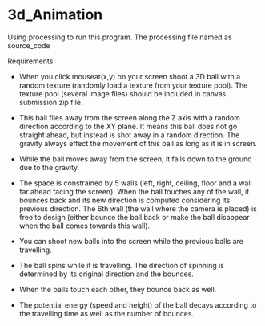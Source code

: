 # 3d_Animation

Using processing to run this program. The processing file named as source_code


Requirements

* When you click mouseat(x,y) on your screen shoot a 3D ball with a random texture (randomly load a texture from your texture pool). The texture pool (several image files) should be included in canvas submission zip file.

* This ball flies away from the screen along the Z axis with a random direction according to the XY plane. It means this ball does not go straight ahead, but instead is shot away in a random direction. The gravity always effect the movement of this ball as long as it is in screen.

* While the ball moves away from the screen, it falls down to the ground due to the gravity.

* The space is constrained by 5 walls (left, right, ceiling, floor and a wall far ahead facing the screen). When the ball touches any of the wall, it bounces back and its new direction is computed considering its previous direction. The 6th wall (the wall where the camera is placed) is free to design (either bounce the ball back or make the ball disappear when the ball comes towards this wall).

* You can shoot new balls into the screen while the previous balls are travelling.
* The ball spins while it is travelling. The direction of spinning is determined by its original direction and the bounces.
* When the balls touch each other, they bounce back as well.
* The potential energy (speed and height) of the ball decays according to the travelling time as well as the number of bounces.
